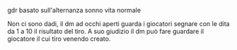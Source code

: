 
gdr basato sull'alternanza sonno vita normale


Non ci sono dadi, il dm ad occhi aperti guarda i giocatori segnare con le dita da 1 a 10 il risultato del tiro. A suo giudizio il dm può fare guardare il giocatore il cui tiro venendo creato.


